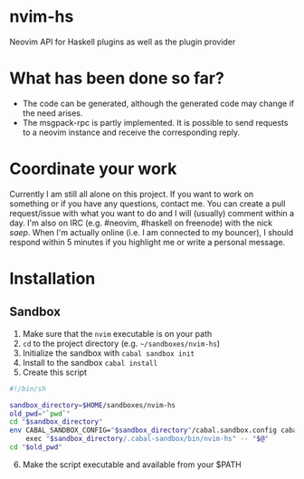 # nvim-hs

Neovim API for Haskell plugins as well as the plugin provider

# What has been done so far?

* The code can be generated, although the generated code may change if the
  need arises.
* The msgpack-rpc is partly implemented. It is possible to send requests to
  a neovim instance and receive the corresponding reply.

# Coordinate your work

Currently I am still all alone on this project. If you want to work on
something or if you have any questions, contact me. You can create a pull
request/issue with what you want to do and I will (usually) comment within a
day. I'm also on IRC (e.g. #neovim, #haskell on freenode) with the nick
_saep_. When I'm actually online (i.e. I am connected to my bouncer), I
should respond within 5 minutes if you highlight me or write a personal
message.

# Installation

## Sandbox

1. Make sure that the `nvim` executable is on your path
2. `cd` to the project directory (e.g. `~/sandboxes/nvim-hs`)
3. Initialize the sandbox with `cabal sandbox init`
4. Install to the sandbox `cabal install`
5. Create this script
  ```bash
  #!/bin/sh

  sandbox_directory=$HOME/sandboxes/nvim-hs
  old_pwd="`pwd`"
  cd "$sandbox_directory"
  env CABAL_SANDBOX_CONFIG="$sandbox_directory"/cabal.sandbox.config cabal \
      exec "$sandbox_directory/.cabal-sandbox/bin/nvim-hs" -- "$@"
  cd "$old_pwd"
  ```
6. Make the script executable and available from your $PATH

